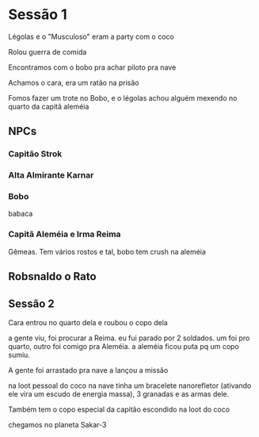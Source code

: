 # Sessão 1
Légolas e o "Musculoso" eram a party com o coco

Rolou guerra de comida

Encontramos com o bobo pra achar piloto pra nave

Achamos o cara, era um ratão na prisão

Fomos fazer um trote no Bobo, e o légolas achou alguém mexendo no quarto da capitã aleméia

## NPCs
### Capitão Strok

### Alta Almirante Karnar

### Bobo
babaca

### Capitã Aleméia e Irma Reima
Gêmeas. Tem vários rostos e tal, bobo tem crush na aleméia

## Robsnaldo o Rato


## Sessão 2

Cara entrou no quarto dela e roubou o copo dela

a gente viu, foi procurar a Reima. eu fui parado por 2 soldados. um foi pro quarto, outro foi comigo pra Aleméia. a aleméia ficou puta pq um copo sumiu.

A gente foi arrastado pra nave a lançou a missão

na loot pessoal do coco na nave tinha um bracelete nanorefletor (ativando ele vira um escudo de energia massa), 3 granadas e as armas dele.

Também tem o copo especial da capitão escondido na loot do coco

chegamos no planeta Sakar-3